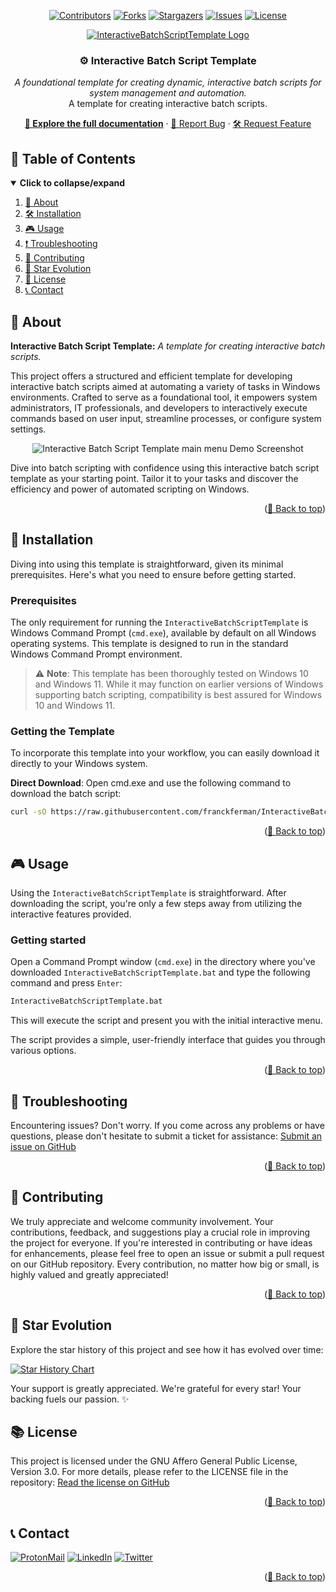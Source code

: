 <div id="top" align="center">

<!-- Shields Header -->
[![Contributors][contributors-shield]](https://github.com/franckferman/InteractiveBatchScriptTemplate/graphs/contributors)
[![Forks][forks-shield]](https://github.com/franckferman/InteractiveBatchScriptTemplate/network/members)
[![Stargazers][stars-shield]](https://github.com/franckferman/InteractiveBatchScriptTemplate/stargazers)
[![Issues][issues-shield]](https://github.com/franckferman/InteractiveBatchScriptTemplate/issues)
[![License][license-shield]](https://github.com/franckferman/InteractiveBatchScriptTemplate/blob/stable/LICENSE)

<!-- Logo -->
<a href="https://github.com/franckferman/InteractiveBatchScriptTemplate">
  <img src="https://raw.githubusercontent.com/franckferman/InteractiveBatchScriptTemplate/stable/docs/github/graphical_resources/Logo-Without_background-InteractiveBatchScriptTemplate.png" alt="InteractiveBatchScriptTemplate Logo" width="auto" height="auto">
</a>

<!-- Title & Tagline -->
<h3 align="center">⚙️ Interactive Batch Script Template</h3>
<p align="center">
    <em>A foundational template for creating dynamic, interactive batch scripts for system management and automation.</em>
    <br>
     A template for creating interactive batch scripts.
</p>

<!-- Links & Demo -->
<p align="center">
    <a href="https://github.com/franckferman/InteractiveBatchScriptTemplate/blob/stable/README.md" class="button-style"><strong>📘 Explore the full documentation</strong></a>
    ·
    <a href="https://github.com/franckferman/InteractiveBatchScriptTemplate/issues">🐞 Report Bug</a>
    ·
    <a href="https://github.com/franckferman/InteractiveBatchScriptTemplate/issues">🛠️ Request Feature</a>
</p>

</div>

## 📜 Table of Contents

<details open>
  <summary><strong>Click to collapse/expand</strong></summary>
  <ol>
    <li><a href="#-about">📖 About</a></li>
    <li><a href="#-installation">🛠️ Installation</a></li>
    <li><a href="#-usage">🎮 Usage</a></li>
    <li><a href="#-troubleshooting">❗ Troubleshooting</a></li>
    <li><a href="#-contributing">🤝 Contributing</a></li>
    <li><a href="#-star-evolution">🌠 Star Evolution</a></li>
    <li><a href="#-license">📜 License</a></li>
    <li><a href="#-contact">📞 Contact</a></li>
  </ol>
</details>

## 📖 About

**Interactive Batch Script Template:** _A template for creating interactive batch scripts._

This project offers a structured and efficient template for developing interactive batch scripts aimed at automating a variety of tasks in Windows environments. Crafted to serve as a foundational tool, it empowers system administrators, IT professionals, and developers to interactively execute commands based on user input, streamline processes, or configure system settings.

<p align="center">
  <img src="https://raw.githubusercontent.com/franckferman/InteractiveBatchScriptTemplate/stable/docs/github/graphical_resources/interactive-batch-script-template-main.png" alt="Interactive Batch Script Template main menu Demo Screenshot" width="auto" height="auto">
</p>

Dive into batch scripting with confidence using this interactive batch script template as your starting point. Tailor it to your tasks and discover the efficiency and power of automated scripting on Windows.

<p align="right">(<a href="#top">🔼 Back to top</a>)</p>

## 🚀 Installation

Diving into using this template is straightforward, given its minimal prerequisites. Here's what you need to ensure before getting started.

### Prerequisites

The only requirement for running the `InteractiveBatchScriptTemplate` is Windows Command Prompt (`cmd.exe`), available by default on all Windows operating systems. This template is designed to run in the standard Windows Command Prompt environment.

> ⚠️ **Note**: This template has been thoroughly tested on Windows 10 and Windows 11. While it may function on earlier versions of Windows supporting batch scripting, compatibility is best assured for Windows 10 and Windows 11.

### Getting the Template

To incorporate this template into your workflow, you can easily download it directly to your Windows system.

**Direct Download**:
Open cmd.exe and use the following command to download the batch script:
```bash
curl -sO https://raw.githubusercontent.com/franckferman/InteractiveBatchScriptTemplate/main/InteractiveBatchScriptTemplate.bat
```

<p align="right">(<a href="#top">🔼 Back to top</a>)</p>

## 🎮 Usage

Using the `InteractiveBatchScriptTemplate` is straightforward. After downloading the script, you're only a few steps away from utilizing the interactive features provided.

### **Getting started**

Open a Command Prompt window (`cmd.exe`) in the directory where you've downloaded `InteractiveBatchScriptTemplate.bat` and type the following command and press `Enter`:

```bash
InteractiveBatchScriptTemplate.bat
```

This will execute the script and present you with the initial interactive menu.

The script provides a simple, user-friendly interface that guides you through various options.

<p align="right">(<a href="#top">🔼 Back to top</a>)</p>

## 🔧 Troubleshooting

Encountering issues? Don't worry. If you come across any problems or have questions, please don't hesitate to submit a ticket for assistance: [Submit an issue on GitHub](https://github.com/franckferman/InteractiveBatchScriptTemplate/issues)

<p align="right">(<a href="#top">🔼 Back to top</a>)</p>

## 🤝 Contributing

We truly appreciate and welcome community involvement. Your contributions, feedback, and suggestions play a crucial role in improving the project for everyone. If you're interested in contributing or have ideas for enhancements, please feel free to open an issue or submit a pull request on our GitHub repository. Every contribution, no matter how big or small, is highly valued and greatly appreciated!

<p align="right">(<a href="#top">🔼 Back to top</a>)</p>

## 🌠 Star Evolution

Explore the star history of this project and see how it has evolved over time:

<a href="https://star-history.com/#franckferman/InteractiveBatchScriptTemplate&Timeline">
  <picture>
    <source media="(prefers-color-scheme: dark)" srcset="https://api.star-history.com/svg?repos=franckferman/InteractiveBatchScriptTemplate&type=Timeline&theme=dark" />
    <img alt="Star History Chart" src="https://api.star-history.com/svg?repos=franckferman/InteractiveBatchScriptTemplate&type=Timeline" />
  </picture>
</a>

Your support is greatly appreciated. We're grateful for every star! Your backing fuels our passion. ✨

## 📚 License

This project is licensed under the GNU Affero General Public License, Version 3.0. For more details, please refer to the LICENSE file in the repository: [Read the license on GitHub](https://github.com/franckferman/InteractiveBatchScriptTemplate/blob/stable/LICENSE)

<p align="right">(<a href="#top">🔼 Back to top</a>)</p>

## 📞 Contact

[![ProtonMail][protonmail-shield]](mailto:contact@franckferman.fr) 
[![LinkedIn][linkedin-shield]](https://www.linkedin.com/in/franckferman)
[![Twitter][twitter-shield]](https://www.twitter.com/franckferman)

<p align="right">(<a href="#top">🔼 Back to top</a>)</p>

<!-- MARKDOWN LINKS & IMAGES -->
<!-- https://www.markdownguide.org/basic-syntax/#reference-style-links -->
[contributors-shield]: https://img.shields.io/github/contributors/franckferman/InteractiveBatchScriptTemplate.svg?style=for-the-badge
[contributors-url]: https://github.com/franckferman/InteractiveBatchScriptTemplate/graphs/contributors
[forks-shield]: https://img.shields.io/github/forks/franckferman/InteractiveBatchScriptTemplate.svg?style=for-the-badge
[forks-url]: https://github.com/franckferman/InteractiveBatchScriptTemplate/network/members
[stars-shield]: https://img.shields.io/github/stars/franckferman/InteractiveBatchScriptTemplate.svg?style=for-the-badge
[stars-url]: https://github.com/franckferman/InteractiveBatchScriptTemplate/stargazers
[issues-shield]: https://img.shields.io/github/issues/franckferman/InteractiveBatchScriptTemplate.svg?style=for-the-badge
[issues-url]: https://github.com/franckferman/InteractiveBatchScriptTemplate/issues
[license-shield]: https://img.shields.io/github/license/franckferman/InteractiveBatchScriptTemplate.svg?style=for-the-badge
[license-url]: https://github.com/franckferman/InteractiveBatchScriptTemplate/blob/stable/LICENSE
[protonmail-shield]: https://img.shields.io/badge/ProtonMail-8B89CC?style=for-the-badge&logo=protonmail&logoColor=blueviolet
[linkedin-shield]: https://img.shields.io/badge/-LinkedIn-black.svg?style=for-the-badge&logo=linkedin&colorB=blue
[twitter-shield]: https://img.shields.io/badge/-Twitter-black.svg?style=for-the-badge&logo=twitter&colorB=blue
